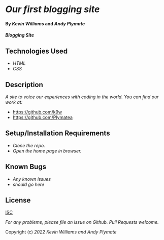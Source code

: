 # _Our first blogging site_

#### By _**Kevin Williams**_ and _**Andy Plymate**_

#### _Blogging Site_

## Technologies Used

* _HTML_
* _CSS_

## Description

_A site to voice our experiences with coding in the world. You can find our work at:_
* https://github.com/k9w
* https://github.com/Plymatea

## Setup/Installation Requirements

* _Clone the repo._
* _Open the home page in browser._


## Known Bugs

* _Any known issues_
* _should go here_

## License

[ISC](https://opensource.org/licenses/ISC)

_For any problems, please file an issue on Github. Pull Requests welcome._

Copyright (c) _2022_ _Kevin Williams and Andy Plymate_
